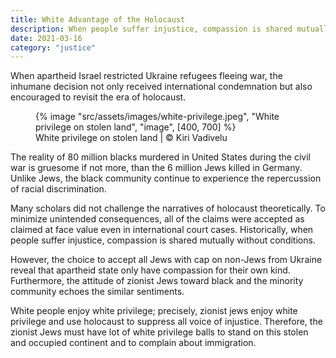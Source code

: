 ```yaml
---
title: White Advantage of the Holocaust
description: When people suffer injustice, compassion is shared mutually without conditions but not zionist state Israel
date: 2021-03-16
category: "justice"
---
```


When apartheid Israel restricted Ukraine refugees fleeing war, the inhumane decision not only received international condemnation but also encouraged to revisit the era of holocaust.

<!-- excerpt -->

<figure>
{% image "src/assets/images/white-privilege.jpeg", "White privilege on stolen land", "image", [400, 700] %}
<figcaption>White privilege on stolen land | © Kiri Vadivelu</figcaption>
</figure>

The reality of 80 million blacks murdered in United States during the civil war is gruesome if not more, than the 6 million Jews killed in Germany. Unlike Jews, the black community continue to experience the repercussion of racial discrimination.

Many scholars did not challenge the narratives of holocaust theoretically. To minimize unintended consequences, all of the claims were accepted as claimed at face value even in international court cases. Historically, when people suffer injustice, compassion is shared mutually without conditions.

However, the choice to accept all Jews with cap on non-Jews from Ukraine reveal that apartheid state only have compassion for their own kind. Furthermore, the attitude of zionist Jews toward black and the minority community echoes the similar sentiments.

White people enjoy white privilege; precisely, zionist jews enjoy white privilege and use holocaust to suppress all voice of injustice. Therefore, the zionist Jews must have lot of white privilege balls to stand on this stolen and occupied continent and to complain about immigration.
